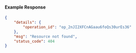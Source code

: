 <!-- Code generated for API Clients. DO NOT EDIT. -->

#### Example Response

```json
{
	"details": {
		"operation_id": "op_2nJI2XFCnAGaau6foQs30urEs36"
	},
	"msg": "Resource not found",
	"status_code": 404
}
```
